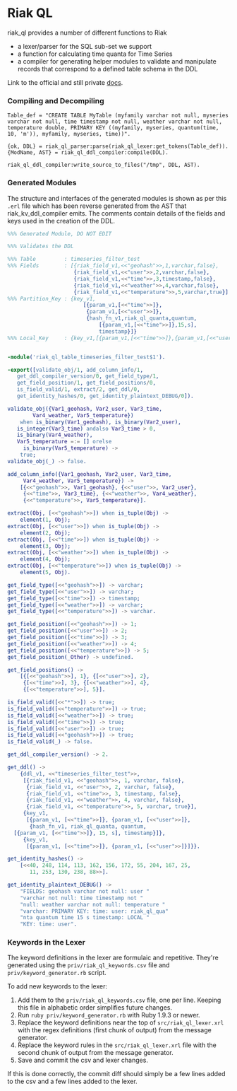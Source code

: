 # Riak QL

riak_ql provides a number of different functions to Riak
* a lexer/parser for the SQL sub-set we support
* a function for calculating time quanta for Time Series
* a compiler for generating helper modules to validate and manipulate records that correspond to a defined table schema in the DDL

Link to the official and still private [docs](https://github.com/basho/private_basho_docs/tree/timeseries/1.0.0/source/languages/en/riakts).

### Compiling and Decompiling

```
Table_def = "CREATE TABLE MyTable (myfamily varchar not null, myseries varchar not null, time timestamp not null, weather varchar not null, temperature double, PRIMARY KEY ((myfamily, myseries, quantum(time, 10, 'm')), myfamily, myseries, time))".

{ok, DDL} = riak_ql_parser:parse(riak_ql_lexer:get_tokens(Table_def)).
{ModName, AST} = riak_ql_ddl_compiler:compile(DDL).

riak_ql_ddl_compiler:write_source_to_files("/tmp", DDL, AST).
```

### Generated Modules

The structure and interfaces of the generated modules is shown as per this `.erl` file which has been reverse generated from the AST that riak_kv_ddl_compiler emits. The comments contain details of the fields and keys used in the creation of the DDL.

```erlang
%%% Generated Module, DO NOT EDIT

%%% Validates the DDL

%%% Table         : timeseries_filter_test
%%% Fields        : [{riak_field_v1,<<"geohash">>,1,varchar,false},
                     {riak_field_v1,<<"user">>,2,varchar,false},
                     {riak_field_v1,<<"time">>,3,timestamp,false},
                     {riak_field_v1,<<"weather">>,4,varchar,false},
                     {riak_field_v1,<<"temperature">>,5,varchar,true}]
%%% Partition_Key : {key_v1,
                        [{param_v1,[<<"time">>]},
                         {param_v1,[<<"user">>]},
                         {hash_fn_v1,riak_ql_quanta,quantum,
                             [{param_v1,[<<"time">>]},15,s],
                             timestamp}]}
%%% Local_Key     : {key_v1,[{param_v1,[<<"time">>]},{param_v1,[<<"user">>]}]}


-module('riak_ql_table_timeseries_filter_test$1').

-export([validate_obj/1, add_column_info/1,
   get_ddl_compiler_version/0, get_field_type/1,
   get_field_position/1, get_field_positions/0,
   is_field_valid/1, extract/2, get_ddl/0,
   get_identity_hashes/0, get_identity_plaintext_DEBUG/0]).

validate_obj({Var1_geohash, Var2_user, Var3_time,
        Var4_weather, Var5_temperature})
    when is_binary(Var1_geohash), is_binary(Var2_user),
   is_integer(Var3_time) andalso Var3_time > 0,
   is_binary(Var4_weather),
   Var5_temperature =:= [] orelse
     is_binary(Var5_temperature) ->
    true;
validate_obj(_) -> false.

add_column_info({Var1_geohash, Var2_user, Var3_time,
     Var4_weather, Var5_temperature}) ->
    [{<<"geohash">>, Var1_geohash}, {<<"user">>, Var2_user},
     {<<"time">>, Var3_time}, {<<"weather">>, Var4_weather},
     {<<"temperature">>, Var5_temperature}].

extract(Obj, [<<"geohash">>]) when is_tuple(Obj) ->
    element(1, Obj);
extract(Obj, [<<"user">>]) when is_tuple(Obj) ->
    element(2, Obj);
extract(Obj, [<<"time">>]) when is_tuple(Obj) ->
    element(3, Obj);
extract(Obj, [<<"weather">>]) when is_tuple(Obj) ->
    element(4, Obj);
extract(Obj, [<<"temperature">>]) when is_tuple(Obj) ->
    element(5, Obj).

get_field_type([<<"geohash">>]) -> varchar;
get_field_type([<<"user">>]) -> varchar;
get_field_type([<<"time">>]) -> timestamp;
get_field_type([<<"weather">>]) -> varchar;
get_field_type([<<"temperature">>]) -> varchar.

get_field_position([<<"geohash">>]) -> 1;
get_field_position([<<"user">>]) -> 2;
get_field_position([<<"time">>]) -> 3;
get_field_position([<<"weather">>]) -> 4;
get_field_position([<<"temperature">>]) -> 5;
get_field_position(_Other) -> undefined.

get_field_positions() ->
    [{[<<"geohash">>], 1}, {[<<"user">>], 2},
     {[<<"time">>], 3}, {[<<"weather">>], 4},
     {[<<"temperature">>], 5}].

is_field_valid([<<"*">>]) -> true;
is_field_valid([<<"temperature">>]) -> true;
is_field_valid([<<"weather">>]) -> true;
is_field_valid([<<"time">>]) -> true;
is_field_valid([<<"user">>]) -> true;
is_field_valid([<<"geohash">>]) -> true;
is_field_valid(_) -> false.

get_ddl_compiler_version() -> 2.

get_ddl() ->
    {ddl_v1, <<"timeseries_filter_test">>,
     [{riak_field_v1, <<"geohash">>, 1, varchar, false},
      {riak_field_v1, <<"user">>, 2, varchar, false},
      {riak_field_v1, <<"time">>, 3, timestamp, false},
      {riak_field_v1, <<"weather">>, 4, varchar, false},
      {riak_field_v1, <<"temperature">>, 5, varchar, true}],
     {key_v1,
      [{param_v1, [<<"time">>]}, {param_v1, [<<"user">>]},
       {hash_fn_v1, riak_ql_quanta, quantum,
  [{param_v1, [<<"time">>]}, 15, s], timestamp}]},
     {key_v1,
      [{param_v1, [<<"time">>]}, {param_v1, [<<"user">>]}]}}.

get_identity_hashes() ->
    [<<40, 248, 114, 113, 162, 156, 172, 55, 204, 167, 25,
       11, 253, 130, 238, 88>>].

get_identity_plaintext_DEBUG() ->
    "FIELDS: geohash varchar not null: user "
    "varchar not null: time timestamp not "
    "null: weather varchar not null: temperature "
    "varchar: PRIMARY KEY: time: user: riak_ql_qua"
    "nta quantum time 15 s timestamp: LOCAL "
    "KEY: time: user".
```

### Keywords in the Lexer

The keyword definitions in the lexer are formulaic and repetitive. They're generated using the `priv/riak_ql_keywords.csv` file and `priv/keyword_generator.rb` script.

To add new keywords to the lexer:

1. Add them to the `priv/riak_ql_keywords.csv` file, one per line. Keeping this file in alphabetic order simplifies future changes.
2. Run `ruby priv/keyword_generator.rb` with Ruby 1.9.3 or newer.
3. Replace the keyword definitions near the top of `src/riak_ql_lexer.xrl` with the regex definitions (first chunk of output) from the message generator.
4. Replace the keyword rules in the `src/riak_ql_lexer.xrl` file with the second chunk of output from the message generator.
5. Save and commit the csv and lexer changes.

If this is done correctly, the commit diff should simply be a few lines added to the csv and a few lines added to the lexer.
